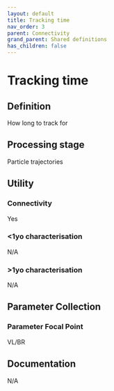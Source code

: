 ```yaml
---
layout: default
title: Tracking time
nav_order: 3
parent: Connectivity
grand_parent: Shared definitions
has_children: false
---
```


# Tracking time
<!-- 
{: .no_toc .text-delta }
* TOC
{:toc} -->

## Definition

How long to track for

## Processing stage

Particle trajectories 

## Utility 
### Connectivity

Yes

### <1yo characterisation

N/A 

### >1yo characterisation

N/A

## Parameter Collection
### Parameter Focal Point

VL/BR

## Documentation

N/A